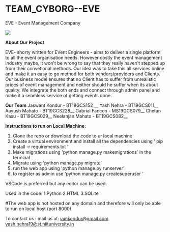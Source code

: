 # TEAM_CYBORG--EVE
 EVE - Event Management Company
 
 <img align="center" src="https://github-readme-stats.vercel.app/api/<CARD_TYPE>/?username=<USERNAME>&theme=<THEME_NAME>" />
 
 **About Our Project**
 
 EVE- shorty written for EVent Engineers - aims to deliver a single platform to all the event organisation needs. However costly the event management industry maybe, it won't be wrong to say that they really haven't stepped up from their convetional methods. Our idea was to take this all services online and make it an easy to go method for both vendors/providers and Clients.  Our business model ensures that no Client has to suffer from unrealistic prices of event management and neither should he suffer when its about quality. We integrate the both ends and connect through admin panel and make it a seamless service of getting events done.
 
 **Our Team**
 Jaswant Kondur - BT19GCS152 __
  Yash Nehra - BT19GCS011__
 Aayush Mahato - BT19GCS228__
 Gabrial Fancon - MS19GCS079__
 Chetan Kasu - BT19GCS029__
 Neelanjan Mahato - BT19GCS082__
 
 
 
 **Instructions to run on Local Machine:**
 
 1. Clone the repo or download the code to ur local machine
 2. Create a virtual environment and install all the dependencies using ' pip install -r requirements.txt '
 3. Make migrations using 'python manage.py makemigrations' in the terminal 
 4. Migrate using 'python manage.py migrate'
 5. run the web app using 'python manage.py runserver'
 6. to register as admin use 'python manage.py createsuperuser '

VSCode is preferred but any editor can be used. 

Used in the code:
    1.Python
    2.HTML
    3.SQLite





#The web app is not hosted on any domain and therefore will only be able to run on local host (port 8000)

To contact us :
mail us at: iamkondur@gmail.com
            yash.nehra19@st.niituniversity.in



